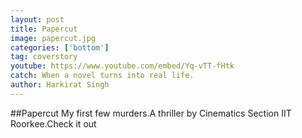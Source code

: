 ```yaml
---
layout: post
title: Papercut
image: papercut.jpg
categories: ['bottom']
tag: coverstory
youtube: https://www.youtube.com/embed/Yq-vTT-fHtk
catch: When a novel turns into real life.
author: Harkirat Singh
---
```

##Papercut
My first few murders.A thriller by Cinematics Section IIT Roorkee.Check it out